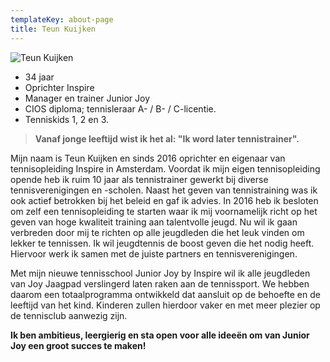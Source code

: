 ```yaml
---
templateKey: about-page
title: Teun Kuijken
---
```

![](https://res.cloudinary.com/junior-joy/image/upload/v1577894223/teun_ffehbw.png "Teun Kuijken ")

* 34 jaar  
* Oprichter Inspire
* Manager en trainer Junior Joy
* CIOS diploma; tennisleraar A- / B- / C-licentie.
* Tenniskids 1, 2 en 3.

> **Vanaf jonge leeftijd wist ik het al: "Ik word later tennistrainer".**

Mijn naam is Teun Kuijken en sinds 2016 oprichter en eigenaar van tennisopleiding Inspire in Amsterdam. Voordat ik mijn eigen tennisopleiding opende heb ik ruim 10 jaar als tennistrainer gewerkt bij diverse tennisverenigingen en -scholen. Naast het geven van tennistraining was ik ook actief betrokken bij het beleid en gaf ik advies. In 2016 heb ik besloten om zelf een tennisopleiding te starten waar ik mij voornamelijk richt op het geven van hoge kwaliteit training aan talentvolle jeugd. Nu wil ik gaan verbreden door mij te richten op alle jeugdleden die het leuk vinden om lekker te tennissen. Ik wil jeugdtennis de boost geven die het nodig heeft. Hiervoor werk ik samen met de juiste partners en tennisverenigingen.

Met mijn nieuwe tennisschool Junior Joy by Inspire wil ik alle jeugdleden van Joy Jaagpad verslingerd laten raken aan de tennissport. We hebben daarom een totaalprogramma ontwikkeld dat aansluit op de behoefte en de leeftijd van het kind. Kinderen zullen hierdoor vaker en met meer plezier op de tennisclub aanwezig zijn.

**Ik ben ambitieus, leergierig en sta open voor alle ideeën om van Junior Joy een groot succes te maken!**
